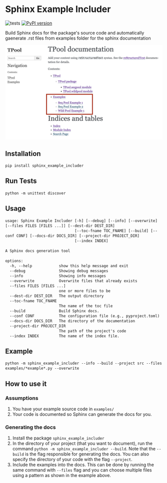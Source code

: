 # Sphinx Example Includer

![tests](../../actions/workflows/python-package.yml/badge.svg)
[![PyPI version](https://badge.fury.io/py/sphinx-example-includer.svg?kill-cache=1)](https://badge.fury.io/py/sphinx-example-includer)

Build Sphinx docs for the package's source code and 
automatically gaenerate .rst files from examples folder for the sphinx documentation

![examples screenshot](examples-screenshot.png)

## Installation
```
pip install sphinx_example_includer
```

## Run Tests
```
python -m unittest discover
```

## Usage
```
usage: Sphinx Example Includer [-h] [--debug] [--info] [--overwrite] [--files FILES [FILES ...]] [--dest-dir DEST_DIR]
                               [--toc-fname TOC_FNAME] [--build] [--conf CONF] [--docs-dir DOCS_DIR] [--project-dir PROJECT_DIR]
                               [--index INDEX]

A Sphinx docs generation tool

options:
  -h, --help            show this help message and exit
  --debug               Showing debug messages
  --info                Showing info messages
  --overwrite           Overwrite files that already exists
  --files FILES [FILES ...]
                        one or more files to be
  --dest-dir DEST_DIR   The output directory
  --toc-fname TOC_FNAME
                        The name of the toc file
  --build               Build Sphinx docs.
  --conf CONF           The configuration file (e.g., pyproject.toml)
  --docs-dir DOCS_DIR   The directory of the documentation
  --project-dir PROJECT_DIR
                        The path of the project's code
  --index INDEX         The name of the index file.

```

## Example
```
python -m sphinx_example_includer --info --build --project src --files examples/*example*.py --overwrite
```

## How to use it

### Assumptions
1. You have your example source code in `examples/`
2. Your code is documented so Sphinx can generate the docs for you.

### Generating the docs
1. Install the package `sphinx_example_includer`
2. In the directory of your project (that you want to document), run the command 
`python -m sphinx_example_includer --build`. Note that the `--build` is the flag responsible for generating 
the docs. You can also specify the directory of your code with the flag `--project`.
3. Include the examples into the docs. This can be done by running the same command with 
`--files` flag and you can choose multiple files using a pattern as shown in the example above.
